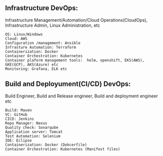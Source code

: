 Infrastructure DevOps: 
----------------------

Infrastructure Management/Automation/Cloud Operations(CloudOps), Infrastructure Admin, Linux Administration, etc

	OS: Linux/Windows
	Cloud: AWS
	Configuration /management: Ansible
	Infrasture Automation: Terraform
	Containerization: Docker
	Container Orchestration: Kubernetes
	Container plaform management tools:  helm, openshift, EKS(AWS), GKE(GCP), AKS(Azure) etc
	Monitoring: Grafana, ELK etc

Build and Deployument(CI/CD) DevOps:
------------------------------------

Build Engineer, Build and Release engineer, Build and deployment engineer etc

	Build: Maven
	VC: GitHub
	CICD: Jenkins
	Repo Manager: Nexus
	Quality check: Sonarqube
	Application server: Tomcat
	Test Automation: Selenium
	IDE: Eclipse
	Containerization: Docker (Dokcerfile)
	Container Orchestration: Kubernetes (Manifest files)
